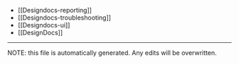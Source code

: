 * [[Designdocs-reporting]]
* [[Designdocs-troubleshooting]]
* [[Designdocs-ui]]
* [[DesignDocs]]


*****
NOTE: this file is automatically generated. Any edits will be overwritten.
